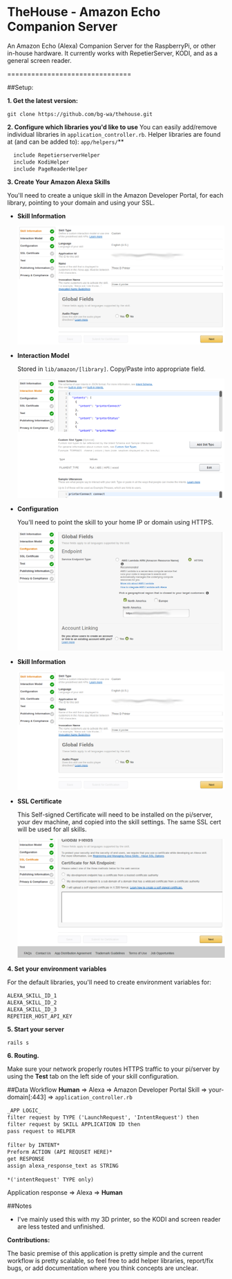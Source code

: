 # TheHouse - Amazon Echo Companion Server

An Amazon Echo (Alexa) Companion Server for the RaspberryPi, or other in-house hardware. It currently works with
RepetierServer, KODI, and as a general screen reader.

===============================

##Setup:

**1. Get the latest version:**

```
git clone https://github.com/bg-wa/thehouse.git
```

**2. Configure which libraries you'd like to use**
 You can easily add/remove individual libraries in `application_controller.rb`.
     Helper libraries are found at (and can be added to): `app/helpers/`**

```
  include RepetierserverHelper
  include KodiHelper
  include PageReaderHelper
```

**3. Create Your Amazon Alexa Skills**

You'll need to create a unique skill in the Amazon Developer Portal, for each library, pointing to your domain and using
your SSL.

- **Skill Information**

    ![Alt text](lib/assets/readme/skill_information.png?raw=true "Skill Information")

- **Interaction Model**

    Stored in `lib/amazon/[library]`.  Copy/Paste into appropriate field.

    ![Alt text](lib/assets/readme/interaction_model.png?raw=true "Interaction Model")

- **Configuration**

    You'll need to point the skill to your home IP or domain using HTTPS.

    ![Alt text](lib/assets/readme/configuration.png?raw=true "Configuration")

- **Skill Information**

    ![Alt text](lib/assets/readme/skill_information.png?raw=true "Skill Information")

- **SSL Certificate**

    This Self-signed Certificate will need to be installed on the pi/server, your dev machine, and copied into the skill
    settings.  The same SSL cert will be used for all skills.

    ![Alt text](lib/assets/readme/ssl_certificate.png?raw=true "SSL Certificate")

**4. Set your environment variables**

For the default libraries, you'll need to create environment variables for:

```
ALEXA_SKILL_ID_1
ALEXA_SKILL_ID_2
ALEXA_SKILL_ID_3
REPETIER_HOST_API_KEY
```

**5. Start your server**

```
rails s
```

**6. Routing.**

Make sure your network properly routes HTTPS traffic to your pi/server by using the **Test** tab on the left side of
your skill configuration.

##Data Workflow
**Human** => Alexa => Amazon Developer Portal Skill => your-domain[:443] => `application_controller.rb`

```
_APP LOGIC_
filter request by TYPE ('LaunchRequest', 'IntentRequest') then
filter request by SKILL APPLICATION ID then
pass request to HELPER

filter by INTENT*
Preform ACTION (API REQUSET HERE)*
get RESPONSE
assign alexa_response_text as STRING

*('intentRequest' TYPE only)
```

Application response => Alexa => **Human**

##Notes

* I've mainly used this with my 3D printer, so the KODI and screen reader are less tested and unfinished.

**Contributions:**

The basic premise of this application is pretty simple and the current workflow is pretty scalable, so feel free to add
helper libraries, report/fix bugs, or add documentation where you think concepts are unclear.